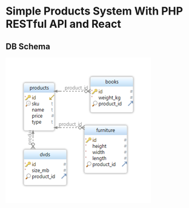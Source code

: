 # Simple Products System With PHP RESTful API and React

## DB Schema

![DB Schema](./db-schema.png)
